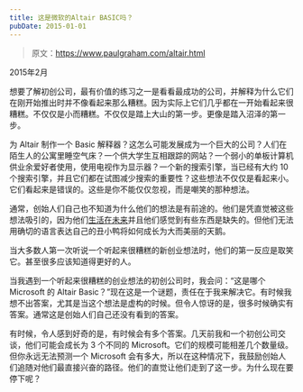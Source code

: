 ```yaml
---
title: 这是微软的Altair BASIC吗？
pubDate: 2015-01-01
---
```


> 原文：https://www.paulgraham.com/altair.html 

            
2015年2月

想要了解初创公司，最有价值的练习之一是看看最成功的公司，并解释为什么它们在刚开始推出时并不像看起来那么糟糕。因为实际上它们几乎都在一开始看起来很糟糕。不仅仅是小而糟糕。不仅仅是踏上大山的第一步。更像是踏入沼泽的第一步。

为 Altair 制作一个 Basic 解释器？这怎么可能发展成为一个巨大的公司？人们在陌生人的公寓里睡空气床？一个供大学生互相跟踪的网站？一个弱小的单板计算机供业余爱好者使用，使用电视作为显示器？一个新的搜索引擎，当已经有大约 10 个搜索引擎，并且它们都在试图减少搜索的重要性？这些想法不仅仅是看起来小。它们看起来是错误的。这些是你不能仅仅忽视，而是嘲笑的那种想法。

通常，创始人们自己也不知道为什么他们的想法是有前途的。他们是凭直觉被这些想法吸引的，因为他们[生活在未来](startupideas.html)并且他们感觉到有些东西是缺失的。但他们无法用确切的语言表达自己的丑小鸭将如何成长为大而美丽的天鹅。

当大多数人第一次听说一个听起来很糟糕的新创业想法时，他们的第一反应是取笑它。甚至很多应该知道得更好的人。

当我遇到一个听起来很糟糕的创业想法的初创公司时，我会问：“这是哪个 Microsoft 的 Altair Basic？”现在这是一个谜题，责任在于我来解决它。有时候我想不出答案，尤其是当这个想法是虚构的时候。但令人惊讶的是，很多时候确实有答案。通常这是创始人们自己还没有看到的答案。

有时候，令人感到好奇的是，有时候会有多个答案。几天前我和一个初创公司交谈，他们可能会成长为 3 个不同的 Microsoft。它们的规模可能相差几个数量级。但你永远无法预测一个 Microsoft 会有多大，所以在这种情况下，我鼓励创始人们追随对他们最直接兴奋的路径。他们的直觉让他们走到了这一步。为什么现在要停下呢？
